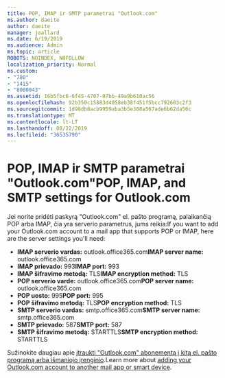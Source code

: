 ```yaml
---
title: POP, IMAP ir SMTP parametrai "Outlook.com"
ms.author: daeite
author: daeite
manager: joallard
ms.date: 6/19/2019
ms.audience: Admin
ms.topic: article
ROBOTS: NOINDEX, NOFOLLOW
localization_priority: Normal
ms.custom:
- "780"
- "1415"
- "8000043"
ms.assetid: 16b5fbc6-6f45-4707-97bb-49a9b610ac56
ms.openlocfilehash: 92b350c15883d4058eb38f451f5bcc792603c2f3
ms.sourcegitcommit: 1d98db8acb9959aba3b5e308a567ade6b62da56c
ms.translationtype: MT
ms.contentlocale: lt-LT
ms.lasthandoff: 08/22/2019
ms.locfileid: "36535790"
---
```

# <a name="pop-imap-and-smtp-settings-for-outlookcom"></a><span data-ttu-id="00fd8-102">POP, IMAP ir SMTP parametrai "Outlook.com"</span><span class="sxs-lookup"><span data-stu-id="00fd8-102">POP, IMAP, and SMTP settings for Outlook.com</span></span>

<span data-ttu-id="00fd8-103">Jei norite pridėti paskyrą "Outlook.com" el. pašto programą, palaikančią POP arba IMAP, čia yra serverio parametrus, jums reikia:</span><span class="sxs-lookup"><span data-stu-id="00fd8-103">If you want to add your Outlook.com account to a mail app that supports POP or IMAP, here are the server settings you'll need:</span></span>
  
- <span data-ttu-id="00fd8-104">**IMAP serverio vardas:** outlook.office365.com</span><span class="sxs-lookup"><span data-stu-id="00fd8-104">**IMAP server name:** outlook.office365.com</span></span>
- <span data-ttu-id="00fd8-105">**IMAP prievado:** 993</span><span class="sxs-lookup"><span data-stu-id="00fd8-105">**IMAP port:** 993</span></span>
- <span data-ttu-id="00fd8-106">**IMAP šifravimo metodą:** TLS</span><span class="sxs-lookup"><span data-stu-id="00fd8-106">**IMAP encryption method:** TLS</span></span>
- <span data-ttu-id="00fd8-107">**POP serverio varde:** outlook.office365.com</span><span class="sxs-lookup"><span data-stu-id="00fd8-107">**POP server name:** outlook.office365.com</span></span>  
- <span data-ttu-id="00fd8-108">**POP uosto:** 995</span><span class="sxs-lookup"><span data-stu-id="00fd8-108">**POP port:** 995</span></span>  
- <span data-ttu-id="00fd8-109">**POP šifravimo metodą:** TLS</span><span class="sxs-lookup"><span data-stu-id="00fd8-109">**POP encryption method:** TLS</span></span>  
- <span data-ttu-id="00fd8-110">**SMTP serverio vardas:** smtp.office365.com</span><span class="sxs-lookup"><span data-stu-id="00fd8-110">**SMTP server name:** smtp.office365.com</span></span>
- <span data-ttu-id="00fd8-111">**SMTP prievado:** 587</span><span class="sxs-lookup"><span data-stu-id="00fd8-111">**SMTP port:** 587</span></span>
- <span data-ttu-id="00fd8-112">**SMTP šifravimo metodą:** STARTTLS</span><span class="sxs-lookup"><span data-stu-id="00fd8-112">**SMTP encryption method:** STARTTLS</span></span>

<span data-ttu-id="00fd8-113">Sužinokite daugiau apie [įtraukti "Outlook.com" abonementą į kitą el. pašto programą arba išmaniojo įrenginio](https://support.office.com/article/73f3b178-0009-41ae-aab1-87b80fa94970?wt.mc_id=Office_Outlook_com_Alchemy).</span><span class="sxs-lookup"><span data-stu-id="00fd8-113">Learn more about [adding your Outlook.com account to another mail app or smart device](https://support.office.com/article/73f3b178-0009-41ae-aab1-87b80fa94970?wt.mc_id=Office_Outlook_com_Alchemy).</span></span>
